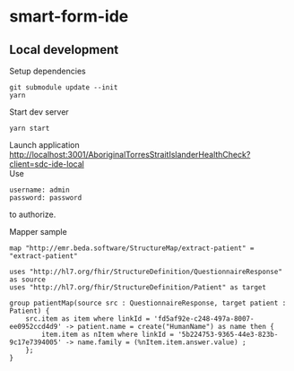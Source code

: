 # smart-form-ide

## Local development
Setup dependencies
```
git submodule update --init
yarn
```
Start dev server
```
yarn start
```
Launch application [http://localhost:3001/AboriginalTorresStraitIslanderHealthCheck?client=sdc-ide-local](http://localhost:3001/AboriginalTorresStraitIslanderHealthCheck?client=sdc-ide-local)   
Use 
```
username: admin   
password: password
``` 
to authorize.

Mapper sample
```
map "http://emr.beda.software/StructureMap/extract-patient" = "extract-patient"

uses "http://hl7.org/fhir/StructureDefinition/QuestionnaireResponse" as source
uses "http://hl7.org/fhir/StructureDefinition/Patient" as target

group patientMap(source src : QuestionnaireResponse, target patient : Patient) {
    src.item as item where linkId = 'fd5af92e-c248-497a-8007-ee0952ccd4d9' -> patient.name = create("HumanName") as name then {
        item.item as nItem where linkId = '5b224753-9365-44e3-823b-9c17e7394005' -> name.family = (%nItem.item.answer.value) ;
    };
}
```



